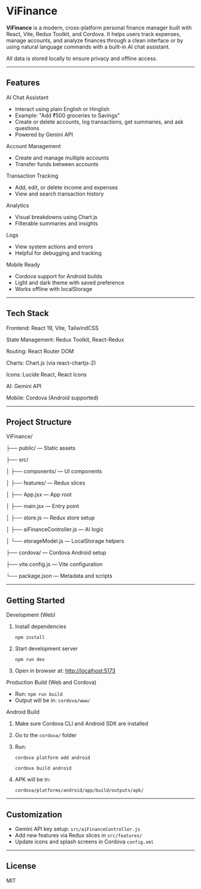 # ViFinance

**ViFinance** is a modern, cross-platform personal finance manager built with React, Vite, Redux Toolkit, and Cordova. It helps users track expenses, manage accounts, and analyze finances through a clean interface or by using natural language commands with a built-in AI chat assistant.

All data is stored locally to ensure privacy and offline access.

---

## Features

AI Chat Assistant

* Interact using plain English or Hinglish
* Example: "Add ₹500 groceries to Savings"
* Create or delete accounts, log transactions, get summaries, and ask questions
* Powered by Gemini API

Account Management

* Create and manage multiple accounts
* Transfer funds between accounts

Transaction Tracking

* Add, edit, or delete income and expenses
* View and search transaction history

Analytics

* Visual breakdowns using Chart.js
* Filterable summaries and insights

Logs

* View system actions and errors
* Helpful for debugging and tracking

Mobile Ready

* Cordova support for Android builds
* Light and dark theme with saved preference
* Works offline with localStorage

---

## Tech Stack

Frontend: React 19, Vite, TailwindCSS

State Management: Redux Toolkit, React-Redux

Routing: React Router DOM

Charts: Chart.js (via react-chartjs-2)

Icons: Lucide React, React Icons

AI: Gemini API

Mobile: Cordova (Android supported)

---

## Project Structure

ViFinance/

├── public/ — Static assets

├── src/

│   ├── components/ — UI components

│   ├── features/ — Redux slices

│   ├── App.jsx — App root

│   ├── main.jsx — Entry point

│   ├── store.js — Redux store setup

│   ├── aiFinanceController.js — AI logic

│   └── storageModel.js — LocalStorage helpers

├── cordova/ — Cordova Android setup

├── vite.config.js — Vite configuration

└── package.json — Metadata and scripts

---

## Getting Started

Development (Web)

1. Install dependencies

   `npm install`
2. Start development server

   `npm run dev`
3. Open in browser at: [http://localhost:5173](http://localhost:5173)

Production Build (Web and Cordova)

* Run: `npm run build`
* Output will be in: `cordova/www/`

Android Build

1. Make sure Cordova CLI and Android SDK are installed
2. Go to the `cordova/` folder
3. Run:

   `cordova platform add android`

   `cordova build android`
4. APK will be in:

   `cordova/platforms/android/app/build/outputs/apk/`

---

## Customization

* Gemini API key setup: `src/aiFinanceController.js`
* Add new features via Redux slices in `src/features/`
* Update icons and splash screens in Cordova `config.xml`

---

## License

MIT
